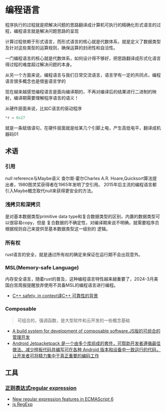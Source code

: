 # 编程语言

程序执行的过程就是把解决问题的思路翻译成计算机可执行的精确化形式语言的过程，编程语言就是解决问题思路的呈现

计算过程依赖于形式语言，而形式语言的核心就是代数体系，就是定义了数据类型及针对这些类型的运算规则，确保运算的封闭性和自洽性。

一门编程语言的核心就是代数体系，如何设计得不够好，把思路翻译成形式化语言得过程的难度超过解决问题的本身。

从另一个方面来说，编程语言与我们日常交流语言，语言学有一定的共同点，编程语言很多概念也是借鉴语言学的

现在越来越感觉编程语言是面向编译期的，不再对编译后的结果进行二进制的映射，编译期需要理解程序语言的语义！

从硬件层面来说，比如C语言的驱动程序
```c
*r = 0x27 
```
就是一条赋值语句，在硬件层面就是给某几个引脚上电，产生高低电平，翻译成机器码01

## 术语

### 引用
null reference与Maybe语义
查尔斯·霍尔Charles A.R. Hoare,Quicksort算法提出者，1980图灵奖获得者在1965年发明了空引用。
2015年后主流的编程语言都引入Maybe概念取代null来获得更安全的方法。

### 浅拷贝和深拷贝
是对基本数据类型primitive data type和复合数据类型的区别，内置的数据类型可以很容易copy，但是
复合数据的不确定性，对编译期来说不明确，就需要程序员根据规则自己来提供至基本数据类型这一级别的
逻辑。

### 所有权
rust语言的安全，就是通过所有权的确定来保证在运行期不会出现意外。

### MSL(Memory-safe Language)
内存安全语言，随着rust的普及，这种编程语言特性越来越重要了，2024-3月美国白宫周报提醒放弃使用不具备MSL的编程语言进行编程。
- [C++ safety, in context译C++ 可靠性的背景](https://herbsutter.com/2024/03/11/safety-in-context/)

### Composable
> 可组合的，强调函数，是大型软件和云开发的一些概念基础

- [A build system for development of composable software.JS版的可组合的管理开发](https://github.com/teambit/bit)
- [Android Jetpacketpack 是一个由多个库组成的套件，可帮助开发者遵循最佳做法、减少样板代码并编写可在各种 Android 版本和设备中一致运行的代码，让开发者可将精力集中于真正重要的编码工作](https://developer.android.google.cn/jetpack?hl=zh-cn)

## 工具

### [正则表达式regular expression](https://www.regular-expressions.info/)
- [New regular expression features in ECMAScript 6](https://2ality.com/2015/07/regexp-es6.html)
- [js RegExp](/cpl/js/regularExpressions.js)